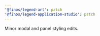 ```yaml
---
'@finos/legend-art': patch
'@finos/legend-application-studio': patch
---
```


Minor modal and panel styling edits.
